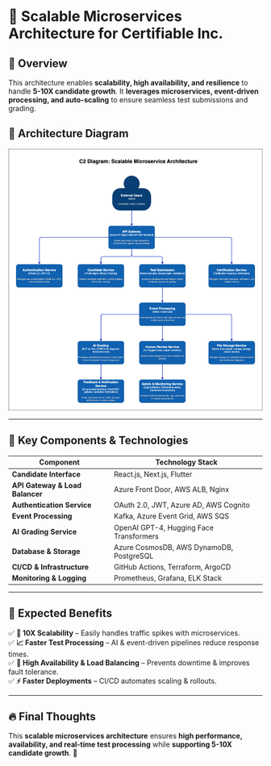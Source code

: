# 🚀 Scalable Microservices Architecture for Certifiable Inc.

## **🔹 Overview**
This architecture enables **scalability, high availability, and resilience** to handle **5-10X candidate growth**. It **leverages microservices, event-driven processing, and auto-scaling** to ensure seamless test submissions and grading.

## **📌 Architecture Diagram**


![img.png](../images/scalable_architecture.png)


---

## **🔹 Key Components & Technologies**

| **Component**               | **Technology Stack** |
|-----------------------------|---------------------|
| **Candidate Interface** | React.js, Next.js, Flutter |
| **API Gateway & Load Balancer** | Azure Front Door, AWS ALB, Nginx |
| **Authentication Service** | OAuth 2.0, JWT, Azure AD, AWS Cognito |
| **Event Processing** | Kafka, Azure Event Grid, AWS SQS |
| **AI Grading Service** | OpenAI GPT-4, Hugging Face Transformers |
| **Database & Storage** | Azure CosmosDB, AWS DynamoDB, PostgreSQL |
| **CI/CD & Infrastructure** | GitHub Actions, Terraform, ArgoCD |
| **Monitoring & Logging** | Prometheus, Grafana, ELK Stack |

---

## **🎯 Expected Benefits**
✅ **🚀 10X Scalability** – Easily handles traffic spikes with microservices.  
✅ **📈 Faster Test Processing** – AI & event-driven pipelines reduce response times.  
✅ **🔄 High Availability & Load Balancing** – Prevents downtime & improves fault tolerance.  
✅ **⚡ Faster Deployments** – CI/CD automates scaling & rollouts.

---

## **🔥 Final Thoughts**
This **scalable microservices architecture** ensures **high performance, availability, and real-time test processing** while **supporting 5-10X candidate growth**. 🚀
